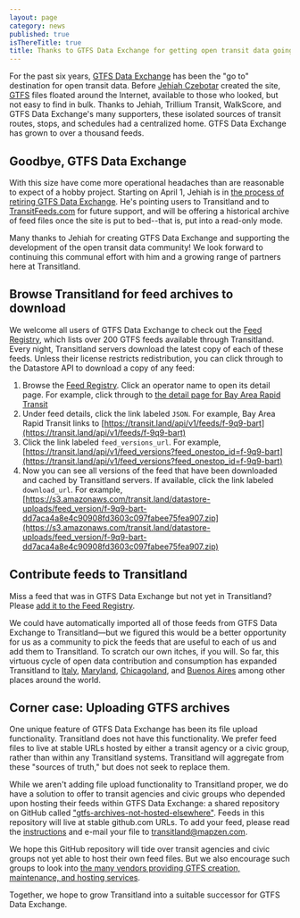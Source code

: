 ```yaml
---
layout: page
category: news
published: true
isThereTitle: true
title: Thanks to GTFS Data Exchange for getting open transit data going
---
```


For the past six years, [GTFS Data Exchange](http://www.gtfs-data-exchange.com/) has been the "go to" destination for open transit data. Before [Jehiah Czebotar](http://jehiah.cz/) created the site, [GTFS](/documentation/glossary/#gtfs) files floated around the Internet, available to those who looked, but not easy to find in bulk. Thanks to Jehiah, Trillium Transit, WalkScore, and GTFS Data Exchange's many supporters, these isolated sources of transit routes, stops, and schedules had a centralized home. GTFS Data Exchange has grown to over a thousand feeds.

<!-- more -->

## Goodbye, GTFS Data Exchange

With this size have come more operational headaches than are reasonable to expect of a hobby project. Starting on April 1, Jehiah is in [the process of retiring GTFS Data Exchange](http://www.gtfs-data-exchange.com/). He's pointing users to Transitland and to [TransitFeeds.com](http://transitfeeds.com/) for future support, and will be offering a historical archive of feed files once the site is put to bed--that is, put into a read-only mode.

Many thanks to Jehiah for creating GTFS Data Exchange and supporting the development of the open transit data community! We look forward to continuing this communal effort with him and a growing range of partners here at Transitland.

## Browse Transitland for feed archives to download

We welcome all users of GTFS Data Exchange to check out the [Feed Registry](/feed-registry), which lists over 200 GTFS feeds available through Transitland. Every night, Transitland servers download the latest copy of each of these feeds. Unless their license restricts redistribution, you can click through to the Datastore API to download a copy of any feed:

1. Browse the [Feed Registry](/feed-registry). Click an operator name to open its detail page. For example, click through to [the detail page for Bay Area Rapid Transit](https://transit.land/feed-registry/operators/o-9q9-bart)
2. Under feed details, click the link labeled `JSON`. For example, Bay Area Rapid Transit links to [https://transit.land/api/v1/feeds/f-9q9-bart](https://transit.land/api/v1/feeds/f-9q9-bart)
3. Click the link labeled `feed_versions_url`. For example, [https://transit.land/api/v1/feed_versions?feed_onestop_id=f-9q9-bart](https://transit.land/api/v1/feed_versions?feed_onestop_id=f-9q9-bart)
4. Now you can see all versions of the feed that have been downloaded and cached by Transitland servers. If available, click the link labeled `download_url`. For example, [https://s3.amazonaws.com/transit.land/datastore-uploads/feed_version/f-9q9-bart-dd7aca4a8e4c90908fd3603c097fabee75fea907.zip](https://s3.amazonaws.com/transit.land/datastore-uploads/feed_version/f-9q9-bart-dd7aca4a8e4c90908fd3603c097fabee75fea907.zip)

## Contribute feeds to Transitland

Miss a feed that was in GTFS Data Exchange but not yet in Transitland? Please [add it to the Feed Registry](/news/2016/02/19/get-started-add-feeds.html).

We could have automatically imported all of those feeds from GTFS Data Exchange to Transitland&mdash;but we figured this would be a better opportunity for us as a community to pick the feeds that are useful to each of us and add them to Transitland. To scratch our own itches, if you will. So far, this virtuous cycle of open data contribution and consumption has expanded Transitland to [Italy](/news/2016/03/24/transitland-in-italy.html), [Maryland](/news/2016/04/04/transitland-in-maryland.html), [Chicagoland](/news/2016/03/04/transitland-feed-submission-update.html#chicago), and [Buenos Aires](/news/2016/03/04/transitland-feed-submission-update.html#buenos-aires) among other places around the world.

## Corner case: Uploading GTFS archives

One unique feature of GTFS Data Exchange has been its file upload functionality. Transitland does not have this functionality. We prefer feed files to live at stable URLs hosted by either a transit agency or a civic group, rather than within any Transitland systems. Transitland will aggregate from these "sources of truth," but does not seek to replace them.

While we aren't adding file upload functionality to Transitland proper, we do have a solution to offer to transit agencies and civic groups who depended upon hosting their feeds within GTFS Data Exchange: a shared repository on GitHub called ["gtfs-archives-not-hosted-elsewhere"](https://github.com/transitland/gtfs-archives-not-hosted-elsewhere). Feeds in this repository will live at stable github.com URLs. To add your feed, please read the [instructions](https://github.com/transitland/gtfs-archives-not-hosted-elsewhere/blob/master/README.md) and e-mail your file to [transitland@mapzen.com](mailto:transitland@mapzen.com).

We hope this GitHub repository will tide over transit agencies and civic groups not yet able to host their own feed files. But we also encourage such groups to look into [the many vendors providing GTFS creation, maintenance, and hosting services](https://docs.google.com/spreadsheets/d/1Gc9mu4BIYC8ORpv2IbbVnT3q8VQ3xkeY7Hz068vT_GQ/pubhtml).

Together, we hope to grow Transitland into a suitable successor for GTFS Data Exchange.
